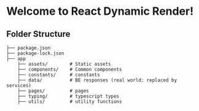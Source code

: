 # Welcome to React Dynamic Render!

## Folder Structure

```
├── package.json
├── package-lock.json
├── app
    ├── assets/        # Static assets
    ├── components/    # Common components
    ├── constants/     # constants
    ├── data/          # BE responses (real world: replaced by services)
    ├── pages/         # pages
    ├── typing/        # typescript types
    ├── utils/         # utility functions
```
